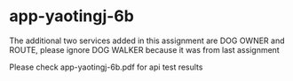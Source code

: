 # app-yaotingj-6b

The additional two services added in this assignment are DOG OWNER and ROUTE, please ignore DOG WALKER because it was from last assignment

Please check app-yaotingj-6b.pdf for api test results

